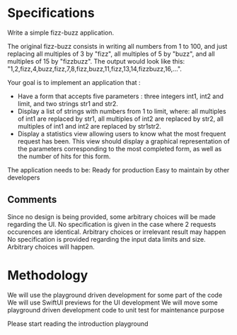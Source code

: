 # Specifications

Write a simple fizz-buzz application.

The original fizz-buzz consists in writing all numbers from 1 to 100, and just replacing all multiples of 3 by "fizz", all multiples of 5 by "buzz", and all multiples of 15 by "fizzbuzz". The output would look like this: "1,2,fizz,4,buzz,fizz,7,8,fizz,buzz,11,fizz,13,14,fizzbuzz,16,...".

Your goal is to implement an application that :
- Have a form that accepts five parameters : three integers int1, int2 and limit, and two strings str1 and str2.
- Display a list of strings with numbers from 1 to limit, where: all multiples of int1 are replaced by str1, all multiples of int2 are replaced by str2, all multiples of int1 and int2 are replaced by str1str2.
- Display a statistics view allowing users to know what the most frequent request has been. This view should display a graphical representation of the parameters corresponding to the most completed form, as well as the number of hits for this form.

The application needs to be:
Ready for production
Easy to maintain by other developers

## Comments

Since no design is being provided, some arbitrary choices will be made regarding the UI.
No specification is given in the case where 2 requests occurences are identical. Arbitrary choices or irrelevant result may happen
No specification is provided regarding the input data limits and size. Arbitrary choices will happen. 

# Methodology

 We will use the playground driven development for some part of the code
 We will use SwiftUI previews for the UI development
 We will move some playground driven development code to unit test for maintenance purpose
 
 Please start reading the introduction playground
